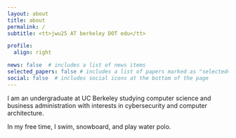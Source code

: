 ```yaml
---
layout: about
title: about
permalink: /
subtitle: <tt>jwu25 AT berkeley DOT edu</tt>

profile:
  align: right

news: false  # includes a list of news items
selected_papers: false # includes a list of papers marked as "selected={true}"
social: false  # includes social icons at the bottom of the page
---
```


I am an undergraduate at UC Berkeley studying computer science and business administration with interests in cybersecurity and computer architecture. 

In my free time, I swim, snowboard, and play water polo.
